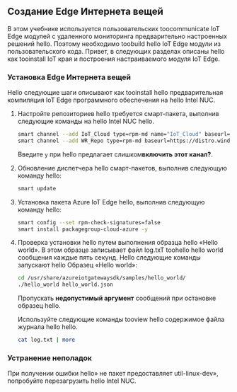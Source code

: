 ## <a name="build-iot-edge"></a>Создание Edge Интернета вещей

В этом учебнике используется пользовательских toocommunicate IoT Edge модулей с удаленного мониторинга предварительно настроенных решений hello. Поэтому необходимо toobuild hello IoT Edge модули из пользовательского кода. Привет, в следующих разделах описаны hello как tooinstall IoT края и построения настраиваемого модуля IoT Edge.

### <a name="install-iot-edge"></a>Установка Edge Интернета вещей

Hello следующие шаги описывают как tooinstall hello предварительная компиляция IoT Edge программного обеспечения на hello Intel NUC.

1. Настройте репозиториев hello требуется смарт-пакета, выполнив следующие команды на hello Intel NUC hello.

    ```bash
    smart channel --add IoT_Cloud type=rpm-md name="IoT_Cloud" baseurl=http://iotdk.intel.com/repos/iot-cloud/wrlinux7/rcpl13/ -y
    smart channel --add WR_Repo type=rpm-md baseurl=https://distro.windriver.com/release/idp-3-xt/public_feeds/WR-IDP-3-XT-Intel-Baytrail-public-repo/RCPL13/corei7_64/
    ```

    Введите `y` при hello предлагает слишком**включить этот канал?**.

1. Обновление диспетчера hello смарт-пакетов, выполнив следующую команду hello:

    ```bash
    smart update
    ```

1. Установка пакета Azure IoT Edge hello, выполнив следующую команду hello:

    ```bash
    smart config --set rpm-check-signatures=false
    smart install packagegroup-cloud-azure -y
    ```

1. Проверка установки hello путем выполнения образца hello «Hello world». В этом образце записывает файл log.txT toohello hello world сообщения каждые пять секунд. Hello следующие команды запускают hello Образец «Hello world»:

    ```bash
    cd /usr/share/azureiotgatewaysdk/samples/hello_world/
    ./hello_world hello_world.json
    ```

    Пропускать **недопустимый аргумент** сообщений при остановке образец hello.

    Используйте следующие команды tooview hello содержимое файла журнала hello hello.

    ```bash
    cat log.txt | more
    ```

### <a name="troubleshooting"></a>Устранение неполадок

При получении ошибки hello» не пакет предоставляет util-linux-dev», попробуйте перезагрузить hello Intel NUC.
